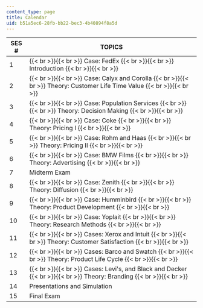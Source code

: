 ```yaml
---
content_type: page
title: Calendar
uid: b51a5ec6-28fb-bb22-bec3-4b40894f8a5d
---
```


| SES # | TOPICS |
| --- | --- |
| 1 |  {{< br >}}{{< br >}} Case: FedEx {{< br >}}{{< br >}} Introduction {{< br >}}{{< br >}}  |
| 2 |  {{< br >}}{{< br >}} Case: Calyx and Corolla {{< br >}}{{< br >}} Theory: Customer Life Time Value {{< br >}}{{< br >}}  |
| 3 |  {{< br >}}{{< br >}} Case: Population Services {{< br >}}{{< br >}} Theory: Decision Making {{< br >}}{{< br >}}  |
| 4 |  {{< br >}}{{< br >}} Case: Coke {{< br >}}{{< br >}} Theory: Pricing I {{< br >}}{{< br >}}  |
| 5 |  {{< br >}}{{< br >}} Case: Rohm and Haas {{< br >}}{{< br >}} Theory: Pricing II {{< br >}}{{< br >}}  |
| 6 |  {{< br >}}{{< br >}} Case: BMW Films {{< br >}}{{< br >}} Theory: Advertising {{< br >}}{{< br >}}  |
| 7 | Midterm Exam |
| 8 |  {{< br >}}{{< br >}} Case: Zenith {{< br >}}{{< br >}} Theory: Diffusion {{< br >}}{{< br >}}  |
| 9 |  {{< br >}}{{< br >}} Case: Humminbird {{< br >}}{{< br >}} Theory: Product Development {{< br >}}{{< br >}}  |
| 10 |  {{< br >}}{{< br >}} Case: Yoplait {{< br >}}{{< br >}} Theory: Research Methods {{< br >}}{{< br >}}  |
| 11 |  {{< br >}}{{< br >}} Cases: Xerox and Intuit {{< br >}}{{< br >}} Theory: Customer Satisfaction {{< br >}}{{< br >}}  |
| 12 |  {{< br >}}{{< br >}} Cases: Barco and Swatch {{< br >}}{{< br >}} Theory: Product Life Cycle {{< br >}}{{< br >}}  |
| 13 |  {{< br >}}{{< br >}} Cases: Levi's, and Black and Decker {{< br >}}{{< br >}} Theory: Branding {{< br >}}{{< br >}}  |
| 14 | Presentations and Simulation |
| 15 | Final Exam